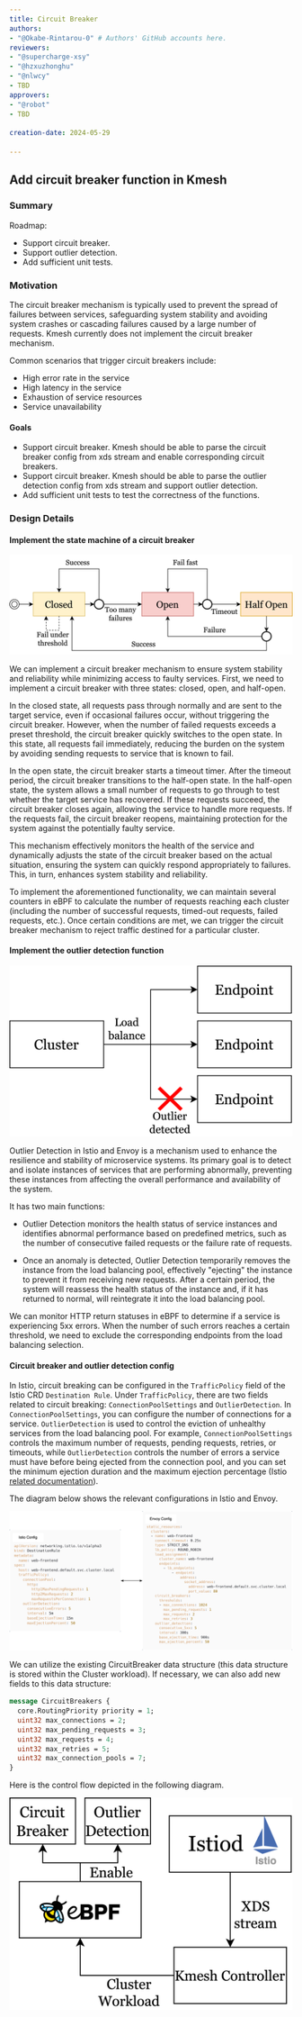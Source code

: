 ```yaml
---
title: Circuit Breaker
authors:
- "@Okabe-Rintarou-0" # Authors' GitHub accounts here.
reviewers:
- "@supercharge-xsy"
- "@hzxuzhonghu"
- "@nlwcy"
- TBD
approvers:
- "@robot"
- TBD

creation-date: 2024-05-29

---
```


## Add circuit breaker function in Kmesh

### Summary

Roadmap:

+ Support circuit breaker.
+ Support outlier detection.
+ Add sufficient unit tests.

### Motivation

The circuit breaker mechanism is typically used to prevent the spread of failures between services, safeguarding system stability and avoiding system crashes or cascading failures caused by a large number of requests. Kmesh currently does not implement the circuit breaker mechanism.

Common scenarios that trigger circuit breakers include:
+ High error rate in the service
+ High latency in the service
+ Exhaustion of service resources
+ Service unavailability

#### Goals

+ Support circuit breaker. Kmesh should be able to parse the circuit breaker config from xds stream and enable corresponding circuit breakers.
+ Support circuit breaker. Kmesh should be able to parse the outlier detection config from xds stream and support outlier detection.
+ Add sufficient unit tests to test the correctness of the functions.

### Design Details

#### Implement the state machine of a circuit breaker

<div align="center">
    <img src="./pics/circuit_breaker_state_machine.png" />
</div>

We can implement a circuit breaker mechanism to ensure system stability and reliability while minimizing access to faulty services. First, we need to implement a circuit breaker with three states: closed, open, and half-open.

In the closed state, all requests pass through normally and are sent to the target service, even if occasional failures occur, without triggering the circuit breaker. However, when the number of failed requests exceeds a preset threshold, the circuit breaker quickly switches to the open state. In this state, all requests fail immediately, reducing the burden on the system by avoiding sending requests to service that is known to fail.

In the open state, the circuit breaker starts a timeout timer. After the timeout period, the circuit breaker transitions to the half-open state. In the half-open state, the system allows a small number of requests to go through to test whether the target service has recovered. If these requests succeed, the circuit breaker closes again, allowing the service to handle more requests. If the requests fail, the circuit breaker reopens, maintaining protection for the system against the potentially faulty service.

This mechanism effectively monitors the health of the service and dynamically adjusts the state of the circuit breaker based on the actual situation, ensuring the system can quickly respond appropriately to failures. This, in turn, enhances system stability and reliability.

To implement the aforementioned functionality, we can maintain several counters in eBPF to calculate the number of requests reaching each cluster (including the number of successful requests, timed-out requests, failed requests, etc.). Once certain conditions are met, we can trigger the circuit breaker mechanism to reject traffic destined for a particular cluster.

#### Implement the outlier detection function

<div align="center">
    <img src="./pics/outlier_detection.png" />
</div>

Outlier Detection in Istio and Envoy is a mechanism used to enhance the resilience and stability of microservice systems. Its primary goal is to detect and isolate instances of services that are performing abnormally, preventing these instances from affecting the overall performance and availability of the system.

It has two main functions:

+ Outlier Detection monitors the health status of service instances and identifies abnormal performance based on predefined metrics, such as the number of consecutive failed requests or the failure rate of requests.

+ Once an anomaly is detected, Outlier Detection temporarily removes the instance from the load balancing pool, effectively "ejecting" the instance to prevent it from receiving new requests. After a certain period, the system will reassess the health status of the instance and, if it has returned to normal, will reintegrate it into the load balancing pool.

We can monitor HTTP return statuses in eBPF to determine if a service is experiencing 5xx errors. When the number of such errors reaches a certain threshold, we need to exclude the corresponding endpoints from the load balancing selection.

#### Circuit breaker and outlier detection config

In Istio, circuit breaking can be configured in the `TrafficPolicy` field of the Istio CRD `Destination Rule`. Under `TrafficPolicy`, there are two fields related to circuit breaking: `ConnectionPoolSettings` and `OutlierDetection`. In `ConnectionPoolSettings`, you can configure the number of connections for a service. `OutlierDetection` is used to control the eviction of unhealthy services from the load balancing pool. For example, `ConnectionPoolSettings` controls the maximum number of requests, pending requests, retries, or timeouts, while `OutlierDetection` controls the number of errors a service must have before being ejected from the connection pool, and you can set the minimum ejection duration and the maximum ejection percentage (Istio [related documentation](https://istio.io/latest/docs/reference/config/networking/destination-rule/#ConnectionPoolSettings)).

The diagram below shows the relevant configurations in Istio and Envoy.

<div align="center">
    <img src="./pics/circuit_breaker_config.png" />
</div>

We can utilize the existing CircuitBreaker data structure (this data structure is stored within the Cluster workload). If necessary, we can also add new fields to this data structure:

```protobuf
message CircuitBreakers {
  core.RoutingPriority priority = 1;
  uint32 max_connections = 2;
  uint32 max_pending_requests = 3;
  uint32 max_requests = 4;
  uint32 max_retries = 5;
  uint32 max_connection_pools = 7;
}
```

Here is the control flow depicted in the following diagram.

<div align="center">
    <img src="./pics/circuit_breaker_control_flow.png" />
</div>

